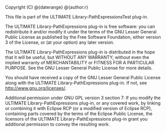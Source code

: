 Copyright (C) @{daterange} @{author:r}

This file is part of the ULTIMATE Library-PathExpressionsTest plug-in.

The ULTIMATE Library-PathExpressions plug-in is free software: you can redistribute it and/or modify
it under the terms of the GNU Lesser General Public License as published
by the Free Software Foundation, either version 3 of the License, or
(at your option) any later version.

The ULTIMATE Library-PathExpressions plug-in is distributed in the hope that it will be useful,
but WITHOUT ANY WARRANTY; without even the implied warranty of
MERCHANTABILITY or FITNESS FOR A PARTICULAR PURPOSE.  See the
GNU Lesser General Public License for more details.

You should have received a copy of the GNU Lesser General Public License
along with the ULTIMATE Library-PathExpressions plug-in. If not, see <http://www.gnu.org/licenses/>.

Additional permission under GNU GPL version 3 section 7:
If you modify the ULTIMATE Library-PathExpressions plug-in, or any covered work, by linking
or combining it with Eclipse RCP (or a modified version of Eclipse RCP),
containing parts covered by the terms of the Eclipse Public License, the
licensors of the ULTIMATE Library-PathExpressions plug-in grant you additional permission
to convey the resulting work.

